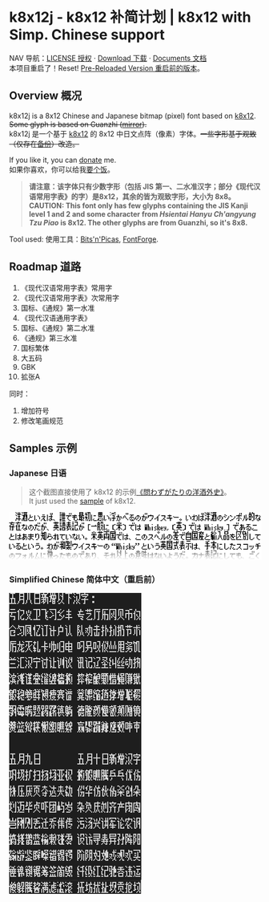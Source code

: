 # k8x12j - k8x12 补简计划 | k8x12 with Simp. Chinese support 
NAV 导航：[LICENSE 授权](LICENSE.md) · [Download 下载](https://github.com/diaowinner/k8x12j/releases) · [Documents 文档](/docs/README.md)  
本项目重启了！Reset! [Pre-Reloaded Version 重启前的版本](https://github.com/diaowinner/k8x12j/tree/d4da995ecf77e1aa2d73c202f1860252973fd99d)。
## Overview 概况
k8x12j is a 8x12 Chinese and Japanese bitmap (pixel) font based on [k8x12](https://littlelimit.net/k8x12.htm#sample_k8x12). ~~Some glyph is based on Guanzhi ([mirror](https://www.maoken.com/freefonts/11358.html)).~~  
k8x12j 是一个基于 [k8x12](https://littlelimit.net/k8x12.htm#sample_k8x12) 的 8x12 中日文点阵（像素）字体。~~一些字形基于观致（仅存在[备份](https://www.maoken.com/freefonts/11358.html)）改造。~~

If you like it, you can [donate](/docs/donate.md) me.  
如果你喜欢，你可以给我[要个饭](/docs/donate.md)。
> **请注意：该字体只有少数字形（包括 JIS 第一、二水准汉字；部分《现代汉语常用字表》的字）是8x12，其余的皆为观致字形，大小为 8x8。  
> CAUTION: This font only has few glyphs containing the JIS Kanji level 1 and 2 and some character from *Hsientai Hanyu Ch'angyung Tzu Piao* is 8x12. The other glyphs are from Guanzhi, so it's 8x8.**

Tool used: 使用工具：[Bits'n'Picas](http://github.com/kreativekorp/bitsnpicas), [FontForge](http://fontforge.org).
## Roadmap 道路
1. 《现代汉语常用字表》常用字
2. 《现代汉语常用字表》次常用字
3. 国标、《通规》第一水准
4. 《现代汉语通用字表》
5. 国标、《通规》第二水准
6. 《通规》第三水准
7. 国标繁体
8. 大五码
9. GBK
10. 拡张A

同时：
1. 增加符号
2. 修改笔画规范
## Samples 示例
### Japanese 日语
> 这个截图直接使用了 k8x12 的示例[《問わずがたりの洋酒外史》](https://www.type-labo.jp/Kumimihon.html)。  
> It just used the [sample](https://www.type-labo.jp/Kumimihon.html) of k8x12.

![Sample in Japanese](/docs/Screenshot_JP.png)
### Simplified Chinese 简体中文（重启前）
![Sample in Simplified Chinese](/docs/Screenshot_CHS.png)
